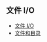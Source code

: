 ## 文件 I/O

* [文件 I/O](https://github.com/steveLauwh/Linux-System-Programming/blob/master/File%20IO/%E6%96%87%E4%BB%B6%20IO.md)
* [文件和目录](https://github.com/steveLauwh/Linux-System-Programming/blob/master/File%20IO/%E6%96%87%E4%BB%B6%E5%92%8C%E7%9B%AE%E5%BD%95.md)
